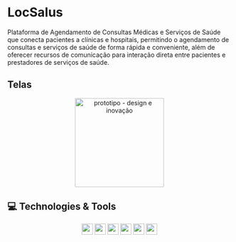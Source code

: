 # LocSalus
Plataforma de Agendamento de Consultas Médicas e Serviços de Saúde que conecta pacientes a clínicas e hospitais, permitindo o agendamento de consultas e serviços de saúde de forma rápida e conveniente, além de oferecer recursos de comunicação para interação direta entre pacientes e prestadores de serviços de saúde.

## Telas

<p align="center">
  <img src="https://github.com/54Brendon/LocSalus/assets/66092599/062133a6-d835-4b27-8b64-b5125a3c396b" width="200" alt="prototipo - design e inovação">
</p>

## 💻 Technologies & Tools

<p align="center">
  <img src="https://img.shields.io/badge/react%20-%2320232a.svg?&style=for-the-badge&logo=react&logoColor=%2361DAFB" height="25"/>
  <img src="https://img.shields.io/badge/-GitHub-181717?style=flat-square&logo=github" height="25"/>
  <img src="https://img.icons8.com/color/48/000000/sql.png" height="25"/>
  <img src="https://img.icons8.com/color/48/000000/canva.png" height="25"/>
  <img src="http://ullizee.files.wordpress.com/2013/01/scrum-org-logo-circles.png" height="25"/>
  <img src="https://img.icons8.com/color/48/000000/figma.png" height="25"/>
</p>



